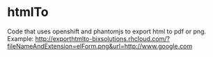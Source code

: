 htmlTo
======

Code that uses openshift and phantomjs to export html to pdf or png.
Example: http://exporthtmlto-bixsolutions.rhcloud.com/?fileNameAndExtension=elForm.png&url=http://www.google.com
